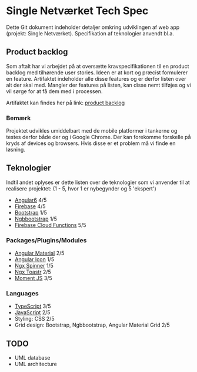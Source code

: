 # Single Netværket Tech Spec

Dette Git dokument indeholder detaljer omkring udviklingen af web app (projekt: Single Netværket). Specifikation af teknologier anvendt bl.a.


## Product backlog
Som aftalt har vi arbejdet på at oversætte kravspecifikationen til en product backlog med tilhørende user stories. Ideen er at kort og præcist formulerer en feature. Artifaktet indeholder alle disse features og er derfor listen over alt der skal med.
Mangler der features på listen, kan disse nemt tilføjes og vi vil sørge for at få dem med i processen.

Artifaktet kan findes her på link: [product backlog](https://github.com/FenrirGameStudio/SingleNetwork/blob/master/src/assets/files/Product%20backlog.pdf)

### Bemærk
Projektet udvikles umiddelbart med de mobile platformer i tankerne og testes derfor både der og i Google Chrome. Der kan forekomme forskelle på kryds af devices og browsers. Hvis disse er et problem må vi finde en løsning.

## Teknologier
Indtil andet oplyses er dette listen over de teknologier som vi anvender til at realisere projektet:
(1 - 5, hvor 1 er nybegynder og 5 'ekspert')

* [Angular6](http://www.google.dk)      4/5
* [Firebase](https://firebase.google.com/)    4/5
* [Bootstrap](https://getbootstrap.com/)      1/5  
* [Ngbbootstrap](https://ng-bootstrap.github.io/#/home)     1/5
* [Firebase Cloud Functions](https://firebase.google.com/docs/functions/)     5/5

### Packages/Plugins/Modules
* [Angular Material](https://material.angular.io/)      2/5
* [Angular Icon](https://material.io/tools/icons/)      1/5
* [Ngx Spinner](https://www.npmjs.com/package/ngx-spinner)      1/5
* [Ngx Toastr](https://www.npmjs.com/package/ngx-toastr)      2/5
* [Moment JS](https://momentjs.com/)      3/5

### Languages
* [TypeScript](https://www.typescriptlang.org/)     3/5
* [JavaScript](https://www.javascript.com/)     2/5
* Styling: CSS      2/5
* Grid design: Bootstrap, Ngbbootstrap, Angular Material Grid     2/5

## TODO
* UML database
* UML architecture
